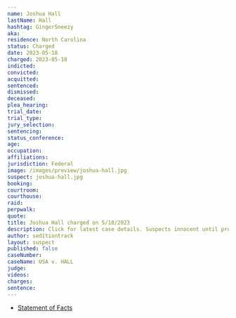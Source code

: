 ```yaml
---
name: Joshua Hall
lastName: Hall
hashtag: GingerSneezy
aka:
residence: North Carolina
status: Charged
date: 2023-05-18
charged: 2023-05-18
indicted:
convicted:
acquitted:
sentenced:
dismissed:
deceased:
plea_hearing:
trial_date:
trial_type:
jury_selection:
sentencing:
status_conference:
age:
occupation:
affiliations:
jurisdiction: Federal
image: /images/preview/joshua-hall.jpg
suspect: joshua-hall.jpg
booking:
courtroom:
courthouse:
raid:
perpwalk:
quote:
title: Joshua Hall charged on 5/18/2023
description: Click for latest case details. Suspects innocent until proven guilty.
author: seditiontrack
layout: suspect
published: false
caseNumber: 
caseName: USA v. HALL
judge:
videos:
charges:
sentence:
---
```

- [Statement of Facts](https://storage.courtlistener.com/recap/gov.uscourts.dcd.255695/gov.uscourts.dcd.255695.1.1.pdf)
